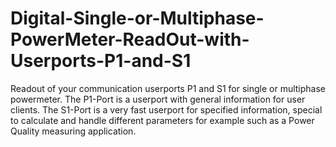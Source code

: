 # Digital-Single-or-Multiphase-PowerMeter-ReadOut-with-Userports-P1-and-S1
Readout of your communication userports P1 and S1 for single or multiphase powermeter.
The P1-Port is a userport with general information for user clients.
The S1-Port is a very fast userport for specified information, special to calculate and handle different parameters for example such as a  Power Quality measuring application. 
